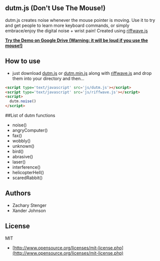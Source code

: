 ## dutm.js (Don't Use The Mouse!)

dutm.js creates noise whenever the mouse pointer is moving. Use it to try and get people to learn more keyboard commands, or simply embrace/enjoy the digital noise + wrist pain! Created using [riffwave.js](http://www.codebase.es/riffwave/) 

[**Try the Demo on Google Drive (Warning: it will be loud if you use the mouse!)**](http://googledrive.com/host/0B5KjNubMIcDvfk45VnBZaExaZTdnRmV1NWoyaHhYam9qU0dhY1B0Vk9yMW5SYWxTY1ZXclk/index.html)


## How to use
  - just download [dutm.js](https://github.com/zacharystenger/dutm/blob/master/js/dutm.js) or [dutm.min.js](https://github.com/zacharystenger/dutm/blob/master/js/dutm.min.js) along with [riffwave.js](http://www.codebase.es/riffwave/riffwave.js) and drop them into your directory and then...
````html
<script type='text/javascript' src='js/dutm.js'></script>
<script type='text/javascript' src='js/riffwave.js'></script>
<script>
  dutm.noise()
</script>
````

##List of dutm functions
  - noise()
  - angryComputer()
  - fax()
  - wobbly()
  - unknown()
  - bird()
  - abrasive()
  - laser()
  - interference()
  - helicopterHell()
  - scaredRabbit()
 
## Authors

* Zachary Stenger
* Xander Johnson

## License

MIT

* [http://www.opensource.org/licenses/mit-license.php](http://www.opensource.org/licenses/mit-license.php)
